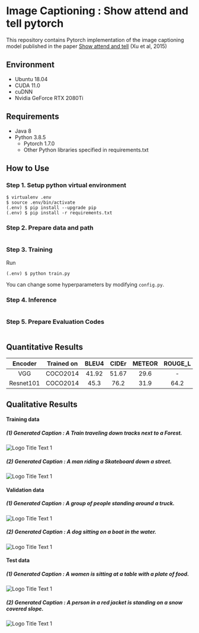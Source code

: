 # Image Captioning : Show attend and tell pytorch
This repository contains Pytorch implementation of the image captioning model published in the paper [Show attend and tell](https://https://arxiv.org/abs/1502.03044) (Xu et al, 2015)


## Environment
* Ubuntu 18.04
* CUDA 11.0
* cuDNN 
* Nvidia GeForce RTX 2080Ti

## Requirements 
* Java 8 
* Python 3.8.5
    * Pytorch 1.7.0
    * Other Python libraries specified in requirements.txt
    
 ## How to Use
 
### Step 1. Setup python virtual environment

```
$ virtualenv .env
$ source .env/bin/activate
(.env) $ pip install --upgrade pip
(.env) $ pip install -r requirements.txt
```
### Step 2. Prepare data and path
```
```
### Step 3. Training
Run
   ```
   (.env) $ python train.py
   ```

You can change some hyperparameters by modifying `config.py`.

### Step 4. Inference
```
```
### Step 5. Prepare Evaluation Codes
```
```
## Quantitative Results

 | Encoder | Trained on | BLEU4 | CIDEr | METEOR | ROUGE_L |
 | :---: | :---: | :---: | :---: | :---: | :---: |
 | VGG | COCO2014 | 41.92 | 51.67 | 29.6 | - |
 | Resnet101 | COCO2014 | 45.3 | 76.2 | 31.9 | 64.2 |

## Qualitative Results

#### Training data
##### (1) Generated Caption : A Train traveling down tracks next to a Forest.
![](https://github.com/nasib104/show_attend_and_tell_pytorch/blob/main/images/train_1.png "Logo Title Text 1")

##### (2) Generated Caption : A man riding a Skateboard down a street.
![](https://github.com/nasib104/show_attend_and_tell_pytorch/blob/main/images/train_2.png "Logo Title Text 1")

#### Validation data
##### (1) Generated Caption : A group of people standing around a truck.
![](https://github.com/nasib104/show_attend_and_tell_pytorch/blob/main/images/val_1.png "Logo Title Text 1")

##### (2) Generated Caption : A dog sitting on a boat in the water.
![](https://github.com/nasib104/show_attend_and_tell_pytorch/blob/main/images/val_2.png "Logo Title Text 1")

#### Test data
##### (1) Generated Caption : A women is sitting at a table with a plate of food.
![](https://github.com/nasib104/show_attend_and_tell_pytorch/blob/main/images/test_1.png "Logo Title Text 1")

##### (2) Generated Caption : A person in a red jacket is standing on a snow covered slope.
![](https://github.com/nasib104/show_attend_and_tell_pytorch/blob/main/images/test_2.png "Logo Title Text 1")
